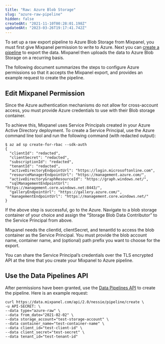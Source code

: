 ```yaml
---
title: "Raw: Azure Blob Storage"
slug: "azure-raw-pipeline"
hidden: false
createdAt: "2021-11-10T00:28:01.198Z"
updatedAt: "2023-03-26T19:17:41.742Z"
---
```

To set up a raw export pipeline to Azure Blob Storage from Mixpanel, you must first give Mixpanel permission to write to Azure. Next you can [create a pipeline](https://developer.mixpanel.com/reference/create-warehouse-pipeline) to export the data. Mixpanel then uploads the data to Azure Blob Storage on a recurring basis.

The following document summarizes the steps to configure Azure permissions so that it accepts the Mixpanel export, and provides an example request to create the pipeline.

## Edit Mixpanel Permission

Since the Azure authentication mechanisms do not allow for cross-account access, you must provide  Azure credentials to use with their Blob storage container. 

To achieve this, Mixpanel uses Service Principals created in your Azure Active Directory deployment. To create a Service Principal,  use the Azure command line tool and run the following command (with redacted output):

```shell
$ az ad sp create-for-rbac --sdk-auth          
{
  "clientId": "redacted",
  "clientSecret": "redacted",
  "subscriptionId": "redacted",
  "tenantId": "redacted",
  "activeDirectoryEndpointUrl": "https://login.microsoftonline.com",
  "resourceManagerEndpointUrl": "https://management.azure.com/",
  "activeDirectoryGraphResourceId": "https://graph.windows.net/",
  "sqlManagementEndpointUrl": "https://management.core.windows.net:8443/",
  "galleryEndpointUrl": "https://gallery.azure.com/",
  "managementEndpointUrl": "https://management.core.windows.net/"
}
```



If the above step is successful, go to the Azure. Navigate to a blob storage container of your choice and assign the “Storage Blob Data Contributor” to the Service Principal from above.

Mixpanel needs the clientId, clientSecret, and tenantId to access the blob container as the Service Principal. You must provide the blob account name, container name, and (optional) path prefix you want to choose for the export.

You can share the Service Principal’s credentials over the TLS encrypted API at the time that you create your Mixpanel to Azure pipeline.

## Use the Data Pipelines API

After permissions have been granted, use the [Data Pipelines API](https://developer.mixpanel.com/reference/create-warehouse-pipeline) to create the pipeline. Here is an example request:

```curl cURL
curl https://data.mixpanel.com/api/2.0/nessie/pipeline/create \
-u API-SECRET: \
--data type="azure-raw" \
--data from_date="2021-02-02" \
--data storage_account="test-storage-account" \
--data container_name="test-container-name" \
--data client_id="test-client-id" \
--data client_secret="test-secret" \
--data tenant_id="test-tenant-id"
```
